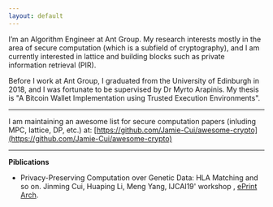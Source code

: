 ```yaml
---
layout: default
---
```


I’m an Algorithm Engineer at Ant Group. My research interests mostly in the area of secure computation (which is a subfield of cryptography), and I am currently interested in lattice and building blocks such as private information retrieval (PIR).

Before I work at Ant Group, I graduated from the University of Edinburgh in 2018, and I was fortunate to be supervised by Dr Myrto Arapinis. My thesis is "A Bitcoin Wallet Implementation using Trusted Execution Environments".

---
I am maintaining an awesome list for secure computation papers (inluding MPC, lattice, DP, etc.) at: [https://github.com/Jamie-Cui/awesome-crypto](https://github.com/Jamie-Cui/awesome-crypto)

---
**Piblications**
- Privacy-Preserving Computation over Genetic Data: HLA Matching and so on. Jinming Cui, Huaping Li, Meng Yang, IJCAI19' workshop , [ePrint Arch](https://eprint.iacr.org/2019/1305). 
